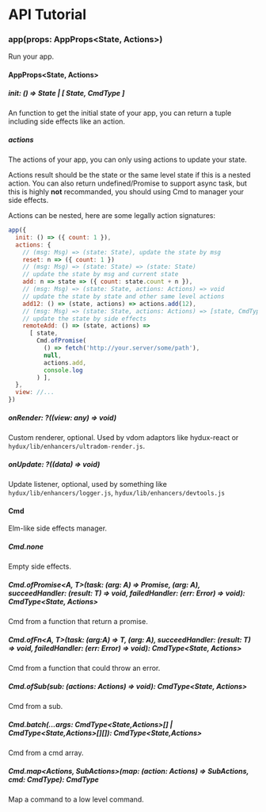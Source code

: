 # API Tutorial

### app(props: AppProps<State, Actions>)

Run your app.

#### AppProps<State, Actions>

##### init: () => State | [ State, CmdType ]

An function to get the initial state of your app, you can return a tuple including side effects like an action.

##### actions

The actions of your app, you can only using actions to update your state.

Actions result should be the state or the same level state if this is a nested action. You can also return undefined/Promise to support async task, but this is highly **not** recommanded, you should using Cmd to manager your side effects.

Actions can be nested, here are some legally action signatures:

```js
app({
  init: () => ({ count: 1 }),
  actions: {
    // (msg: Msg) => (state: State), update the state by msg
    reset: n => ({ count: 1 })
    // (msg: Msg) => (state: State) => (state: State)
    // update the state by msg and current state
    add: n => state => ({ count: state.count + n }),
    // (msg: Msg) => (state: State, actions: Actions) => void
    // update the state by state and other same level actions
    add12: () => (state, actions) => actions.add(12),
    // (msg: Msg) => (state: State, actions: Actions) => [state, CmdType<State, Actions>]
    // update the state by side effects
    remoteAdd: () => (state, actions) =>
      [ state,
        Cmd.ofPromise(
          () => fetch('http://your.server/some/path'),
          null,
          actions.add,
          console.log
        ) ],
  },
  view: //...
})
```

##### onRender: ?((view: any) => void)

Custom renderer, optional. Used by vdom adaptors like hydux-react or `hydux/lib/enhancers/ultradom-render.js`.

##### onUpdate: ?((data) => void)

Update listener, optional, used by something like `hydux/lib/enhancers/logger.js`, `hydux/lib/enhancers/devtools.js`

#### Cmd

Elm-like side effects manager.

##### Cmd.none

Empty side effects.

##### Cmd.ofPromise<A, T>(task: (arg: A) => Promise<T>, (arg: A), succeedHandler: (result: T) => void, failedHandler: (err: Error) => void): CmdType<State, Actions>

Cmd from a function that return a promise.

##### Cmd.ofFn<A, T>(task: (arg:A) => T, (arg: A), succeedHandler: (result: T) => void, failedHandler: (err: Error) => void): CmdType<State, Actions>

Cmd from a function that could throw an error.

##### Cmd.ofSub(sub: (actions: Actions) => void): CmdType<State, Actions>

Cmd from a sub.

##### Cmd.batch(...args: CmdType<State,Actions>[] | CmdType<State,Actions>[][]): CmdType<State,Actions>

Cmd from a cmd array.

##### Cmd.map<Actions, SubActions>(map: (action: Actions) => SubActions, cmd: CmdType<SubActions>): CmdType<Actions>

Map a command to a low level command.
